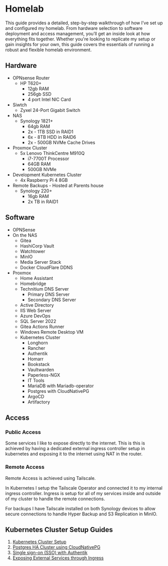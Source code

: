 # Homelab

This guide provides a detailed, step-by-step walkthrough of how I’ve set up and configured my homelab. From hardware selection to software deployment and access management, you’ll get an inside look at how everything fits together. Whether you're looking to replicate my setup or gain insights for your own, this guide covers the essentials of running a robust and flexible homelab environment.


## Hardware

- OPNsense Router
    - HP T620+
        - 12gb RAM
        - 256gb SSD
        - 4 port Intel NIC Card
- Siwtch
    - Zyxel 24-Port Gigabit Switch
- NAS
    - Synology 1821+
        - 64gb RAM
        - 2x - 1TB SSD in RAID1
        - 6x - 8TB HDD in RAID6
        - 2x - 500GB NVMe Cache Drives
- Proxmox Cluster
    - 5x Lenovo ThinkCentre M910Q
        - i7-7700T Processor
        - 64GB RAM
        - 500GB NVMe
- Development Kubernetes Cluster
    - 4x Raspberry Pi 4 8GB
- Remote Backups - Hosted at Parents house
    - Synology 220+
        - 16gb RAM
        - 2x TB in RAID1

## Software

- OPNSense
- On the NAS
    - Gitea
    - HashiCorp Vault
    - Watchtower
    - MinIO
    - Media Server Stack
    - Docker CloudFlare DDNS
- Proxmox
    - Home Assistant
    - Homebridge
    - Technitium DNS Server
        - Primary DNS Server
        - Secondary DNS Server
    - Active Directory
    - IIS Web Server
    - Azure DevOps
    - SQL Server 2022
    - Gitea Actions Runner
    - Windows Remote Desktop VM
    - Kubernetes Cluster
        - Longhorn
        - Rancher
        - Authentik
        - Homarr
        - Bookstack
        - Vaultwarden
        - Paperless-NGX
        - IT Tools
        - MariaDB with Mariadb-operator
        - Postgres with CloudNativePG
        - ArgoCD
        - Artifactory

## Access

### Public Access

Some services I like to expose directly to the internet. This is this is achieved by having a dedicated external ingress controller setup in kubernetes and exposing it to the internet using NAT in the router.

### Remote Access

Remote Access is achieved using Tailscale.

In Kubernetes I setup the Tailscale Operator and connected it to my internal ingress controller. Ingress is setup for all of my services inside and outside of my cluster to handle the remote connections.

For backups I have Tailscale installed on both Synology devices to allow secure connections to handle Hyper Backup and S3 Replication in MinIO.

## Kubernetes Cluster Setup Guides

1. [Kubernetes Cluster Setup](Kubernetes-Cluster-Setup.md)
2. [Postgres HA Cluster using CloudNativePG](CloudNativePG.md)
3. [Single sign-on (SSO) with Authentik](Authentik.md)
4. [Exposing External Services through Ingress](External-Ingress.md)